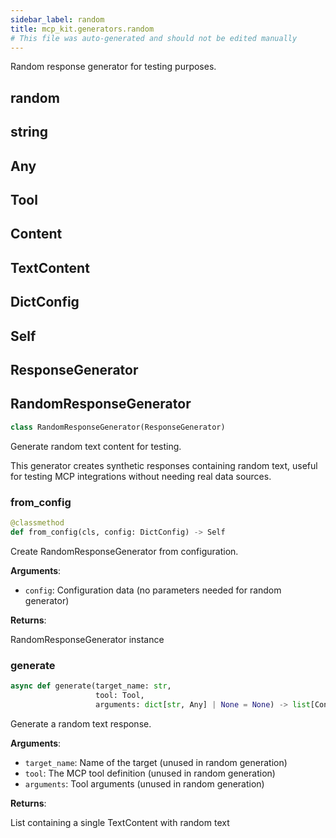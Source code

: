 ```yaml
---
sidebar_label: random
title: mcp_kit.generators.random
# This file was auto-generated and should not be edited manually
---
```


Random response generator for testing purposes.

## random

## string

## Any

## Tool

## Content

## TextContent

## DictConfig

## Self

## ResponseGenerator

## RandomResponseGenerator

```python
class RandomResponseGenerator(ResponseGenerator)
```

Generate random text content for testing.

This generator creates synthetic responses containing random text,
useful for testing MCP integrations without needing real data sources.

### from\_config

```python
@classmethod
def from_config(cls, config: DictConfig) -> Self
```

Create RandomResponseGenerator from configuration.

**Arguments**:

- `config`: Configuration data (no parameters needed for random generator)

**Returns**:

RandomResponseGenerator instance

### generate

```python
async def generate(target_name: str,
                   tool: Tool,
                   arguments: dict[str, Any] | None = None) -> list[Content]
```

Generate a random text response.

**Arguments**:

- `target_name`: Name of the target (unused in random generation)
- `tool`: The MCP tool definition (unused in random generation)
- `arguments`: Tool arguments (unused in random generation)

**Returns**:

List containing a single TextContent with random text


